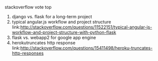 
stackoverflow vote top

1. django vs. flask for a long-term project
2. typical angular.js workflow and project structure
link:http://stackoverflow.com/questions/11522151/typical-angular-js-workflow-and-project-structure-with-python-flask
3. flask vs. webapp2 for google app engine
4. herokutruncates http response
link:http://stackoverflow.com/questions/15411498/heroku-truncates-http-responses
